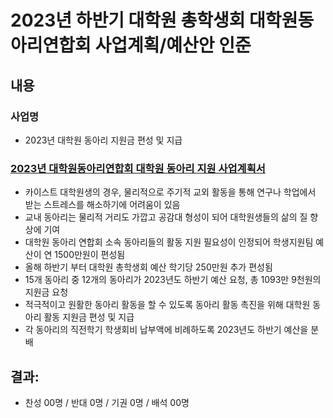 2023년 하반기 대학원 총학생회 대학원동아리연합회 사업계획/예산안 인준
===

## 내용
### 사업명
- 2023년 대학원 동아리 지원금 편성 및 지급
### [2023년 대학원동아리연합회 대학원 동아리 지원 사업계획서](agenda09-1.md)
- 카이스트 대학원생의 경우, 물리적으로 주기적 교외 활동을 통해 연구나 학업에서 받는 스트레스를 해소하기에 어려움이 있음
- 교내 동아리는 물리적 거리도 가깝고 공감대 형성이 되어 대학원생들의 삶의 질 향상에 기여
- 대학원 동아리 연합회 소속 동아리들의 활동 지원 필요성이 인정되어  학생지원팀 예산이 연 1500만원이 편성됨
- 올해 하반기 부터 대학원 총학생회 예산 학기당 250만원 추가 편성됨
- 15개 동아리 중 12개의 동아리가 2023년도 하반기 예산 요청, 총 1093만 9천원의 지원금 요청
- 적극적이고 원활한 동아리 활동을 할 수 있도록 동아리 활동 촉진을 위해 대학원 동아리 활동 지원금 편성 및 지급
- 각 동아리의 직전학기 학생회비 납부액에 비례하도록 2023년도 하반기 예산을 분배

## 결과:
- 찬성 00명 / 반대 0명 / 기권 0명 / 배석 00명
